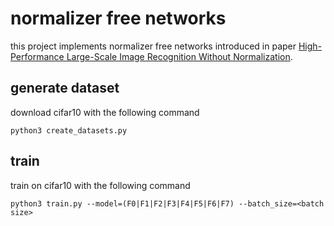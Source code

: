 # normalizer free networks

this project implements normalizer free networks introduced in paper [High-Performance Large-Scale Image Recognition Without Normalization](https://arxiv.org/abs/2102.06171).

## generate dataset

download cifar10 with the following command

```shell
python3 create_datasets.py
```

## train

train on cifar10 with the following command

```shell
python3 train.py --model=(F0|F1|F2|F3|F4|F5|F6|F7) --batch_size=<batch size>
```
